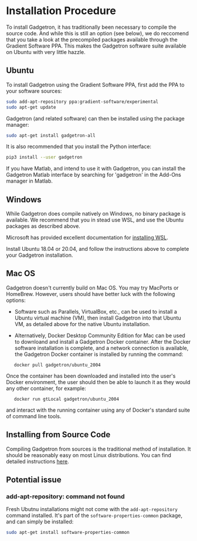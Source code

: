 # Installation Procedure

To install Gadgetron, it has traditionally been necessary to compile the source code. And while this is still an option (see below), we do reccomend that you take a look at the precompiled packages available through the Gradient Software PPA. This makes the Gadgetron software suite available on Ubuntu with very little hazzle.   

## Ubuntu

To install Gadgetron using the Gradient Software PPA, first add the PPA to your software sources: 
```bash 
sudo add-apt-repository ppa:gradient-software/experimental
sudo apt-get update
```

Gadgetron (and related software) can then be installed using the package manager:
```bash
sudo apt-get install gadgetron-all
```

It is also recommended that you install the Python interface:
```bash
pip3 install --user gadgetron
```

If you have Matlab, and intend to use it with Gadgetron, you can install the Gadgetron Matlab interface by searching for 'gadgetron' in the Add-Ons manager in Matlab. 

## Windows

While Gadgetron does compile natively on Windows, no binary package is available. We recommend that you in stead use WSL, and use the Ubuntu packages as described above.  

Microsoft has provided excellent documentation for [installing WSL](https://docs.microsoft.com/en-us/windows/wsl/about). 

Install Ubuntu 18.04 or 20.04, and follow the instructions above to complete your Gadgetron installation.

## Mac OS 

Gadgetron doesn't currently build on Mac OS.  You may try MacPorts or HomeBrew.  However, users should have better luck with the following options:

- Software such as Parallels, VirtualBox, etc., can be used to install a Ubuntu virtual machine (VM), then install Gadgetron into that Ubuntu VM, as detailed above for the native Ubuntu installation.

- Alternatively, Docker Desktop Community Edition for Mac can be used to downloand and install a Gadgetron Docker container.  After the Docker software installation is complete, and a network connection is available, the Gadgetron Docker container is installed by running the command:

```
   docker pull gadgetron/ubuntu_2004
```

Once the container has been downloaded and installed into the user's Docker environment, the user should then be able to launch it as they would any other container, for example:

```
   docker run gtLocal gadgetron/ubuntu_2004
```

and interact with the running container using any of Docker's standard suite of command line tools.

## Installing from Source Code

Compiling Gadgetron from sources is the traditional method of installation. It should be reasonably easy on most Linux distributions. You can find detailed instructions [here](https://github.com/gadgetron/gadgetron/wiki/Linux-Installation-(Gadgetron-4)). 

## Potential issue

### add-apt-repository: command not found

Fresh Ubutnu installations might not come with the `add-apt-repository` command installed. It's part of the `software-properties-common` package, and can simply be installed: 
```bash
sudo apt-get install software-properties-common
```
